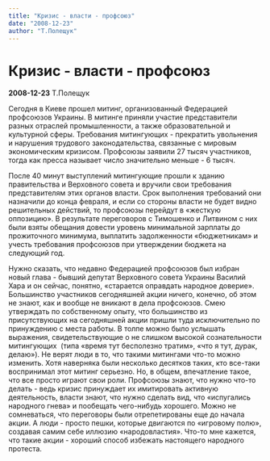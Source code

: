 ```yaml
---
title: "Кризис - власти - профсоюз"
date: "2008-12-23"
author: "Т.Полещук"
---
```


# Кризис - власти - профсоюз

**2008-12-23** Т.Полещук

Сегодня в Киеве прошел митинг, организованный Федерацией профсоюзов Украины. В митинге приняли участие представители разных отраслей промышленности, а также образовательной и культурной сферы. Требования митингующих - прекратить увольнения и нарушения трудового законодательства, связанные с мировым экономическим кризисом. Профсоюзы заявили 27 тысяч участников, тогда как пресса называет число значительно меньше - 6 тысяч.

После 40 минут выступлений митингующие прошли к зданию правительства и Верховного совета и вручили свои требования представителям этих органов власти. Срок выполнения требований они назначили до конца февраля, и если со стороны власти не будет видно решительных действий, то профсоюзы перейдут в «жесткую оппозицию». В результате переговоров с Тимошенко и Литвином с них были взяты обещания довести уровень минимальной зарплаты до прожиточного минимума, выплатить задолженности «бюджетникам» и учесть требования профсоюзов при утверждении бюджета на следующий год.

Нужно сказать, что недавно Федерацией профсоюзов был избран новый глава - бывший депутат Верховного совета Украины Василий Хара и он сейчас, понятно, «старается оправдать народное доверие». Большинство участников сегодняшней акции ничего, конечно, об этом не знают, как и вообще не вникают в дела профсоюзов. Смею утверждать по собственному опыту, что большинство из присутствующих на сегодняшней акции пришли туда исключительно по принуждению с места работы. В толпе можно было услышать выражения, свидетельствующие о не слишком высокой сознательности митингующих  (типа «время тут бесполезно тратим», «что я тут, дурак, делаю»). Не верят люди в то, что такими митингами что-то можно изменить. Хотя наверняка были несколько десятков таких, кто все-таки воспринимал этот митинг серьезно. Но, в общем, впечатление такое, что все просто играют свои роли. Профсоюзы знают, что нужно что-то делать - ведь кризис принуждает их имитировать активную деятельность, власти знают, что нужно сделать вид, что «испугались народного гнева» и пообещать чего-нибудь хорошего. Можно не сомневаться, что переговоры были отрепетированы еще до начала акции. А люди - просто пешки, которые двигаются по «игровому полю», создавая самим себе иллюзию «народовластия». Что-то мне кажется, что такие акции - хороший способ избежать настоящего народного протеста.